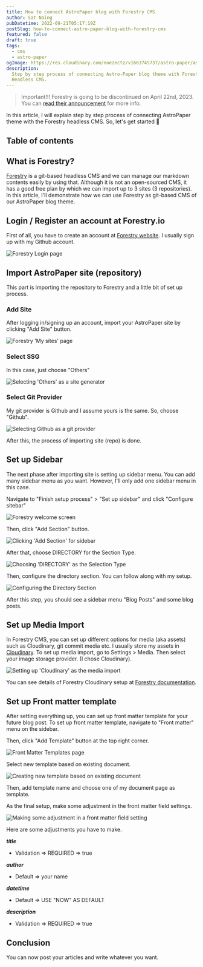 ```yaml
---
title: How to connect AstroPaper blog with Forestry CMS
author: Sat Naing
pubDatetime: 2022-09-21T05:17:19Z
postSlug: how-to-connect-astro-paper-blog-with-forestry-cms
featured: false
draft: true
tags:
  - cms
  - astro-paper
ogImage: https://res.cloudinary.com/noezectz/v1663745737/astro-paper/astropaper-x-forestry-og_kqfwp0.png
description:
  Step by step process of connecting Astro-Paper blog theme with Forestry
  Headless CMS.
---
```


> Important!!! Forestry is going to be discontinued on April 22nd, 2023. You can [read their announcement](https://forestry.io/blog/forestry.io-end-of-life/) for more info.

In this article, I will explain step by step process of connecting AstroPaper theme with the Forestry headless CMS. So, let's get started 🎉

## Table of contents

## What is Forestry?

[Forestry](https://forestry.io/ "Forestry Website") is a git-based headless CMS and we can manage our markdown contents easily by using that. Although it is not an open-sourced CMS, it has a good free plan by which we can import up to 3 sites (3 repositories). In this article, I'll demonstrate how we can use Forestry as git-based CMS of our AstroPaper blog theme.

## Login / Register an account at Forestry.io

First of all, you have to create an account at [Forestry website](https://app.forestry.io/login "Forestry Login Page"). I usually sign up with my Github account.

![Forestry Login page](https://res.cloudinary.com/noezectz/v1663739096/astro-paper/Forestry-io_hk5yzv.png)

## Import AstroPaper site (repository)

This part is importing the repository to Forestry and a little bit of set up process.

### Add Site

After logging in/signing up an account, import your AstroPaper site by clicking "Add Site" button.

![Forestry 'My sites' page](https://res.cloudinary.com/noezectz/v1663739752/astro-paper/Forestry-io_1_z1bdyd.png)

### Select SSG

In this case, just choose "Others"

![Selecting 'Others' as a site generator](https://res.cloudinary.com/noezectz/v1663740872/astro-paper/Forestry-io_2_blrrw2.png)

### Select Git Provider

My git provider is Github and I assume yours is the same. So, choose "Github".

![Selecting Github as a git provider](https://res.cloudinary.com/noezectz/v1663740922/astro-paper/Forestry-io_3_pj1v8v.png)

After this, the process of importing site (repo) is done.

## Set up Sidebar

The next phase after importing site is setting up sidebar menu. You can add many sidebar menu as you want. However, I'll only add one sidebar menu in this case.

Navigate to "Finish setup process" > "Set up sidebar" and click "Configure sitebar"

![Forestry welcome screen](https://res.cloudinary.com/noezectz/v1663740974/astro-paper/forestry-io_4_j35uk9.png)

Then, click "Add Section" button.

![Clicking 'Add Section' for sidebar](https://res.cloudinary.com/noezectz/v1663741011/astro-paper/forestry-io_5_sxtgvx.png)

After that, choose DIRECTORY for the Section Type.

![Choosing 'DIRECTORY' as the Selection Type](https://res.cloudinary.com/noezectz/v1663741052/astro-paper/forestry-io_6_lddmkx.png)

Then, configure the directory section. You can follow along with my setup.

![Configuring the Directory Section](https://res.cloudinary.com/noezectz/v1663741105/astro-paper/forestry-io_7_jkwgi1.png)

After this step, you should see a sidebar menu "Blog Posts" and some blog posts.

## Set up Media Import

In Forestry CMS, you can set up different options for media (aka assets) such as Cloudinary, git commit media etc. I usually store my assets in [Cloudinary](https://cloudinary.com/). To set up media import, go to Settings > Media. Then select your image storage provider. (I chose Cloudinary).

![Setting up 'Cloudinary' as the media import](https://res.cloudinary.com/noezectz/v1663741636/astro-paper/forestry-io-media-import_1_f8i4lm.png)

You can see details of Forestry Cloudinary setup at [Forestry documentation](https://forestry.io/docs/media/cloudinary/).

## Set up Front matter template

After setting everything up, you can set up front matter template for your future blog post. To set up front matter template, navigate to "Front matter" menu on the sidebar.

Then, click "Add Template" button at the top right corner.

![Front Matter Templates page](https://res.cloudinary.com/noezectz/v1663742060/astro-paper/forestry-io-frontmatter_yskfvn.png)

Select new template based on existing document.

![Creating new template based on existing document](https://res.cloudinary.com/noezectz/v1663742179/astro-paper/forestry-io-existing-doc_bwcb9q.png)

Then, add template name and choose one of my document page as template.

As the final setup, make some adjustment in the front matter field settings.

![Making some adjustment in a front matter field setting](https://res.cloudinary.com/noezectz/v1663742450/astro-paper/forestry-io-fm-config_jqmgwz.png)

Here are some adjustments you have to make.

**_title_**

- Validation => REQUIRED => true

**_author_**

- Default => your name

**_datetime_**

- Default => USE "NOW" AS DEFAULT

**_description_**

- Validation => REQUIRED => true

## Conclusion

You can now post your articles and write whatever you want.
